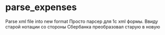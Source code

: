 # parse_expenses
Parse xml file into new format
Просто парсер для 1с xml формы.
Ввиду старой нотации со стороны Сбербанка преобразовал старую в новую

